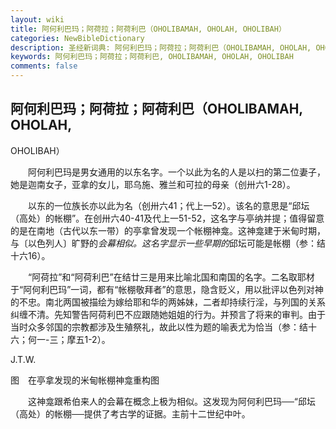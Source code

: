 ```yaml
---
layout: wiki
title: 阿何利巴玛；阿荷拉；阿荷利巴（OHOLIBAMAH, OHOLAH, OHOLIBAH）
categories: NewBibleDictionary
description: 圣经新词典: 阿何利巴玛；阿荷拉；阿荷利巴（OHOLIBAMAH, OHOLAH, OHOLIBAH）
keywords: 阿何利巴玛；阿荷拉；阿荷利巴, OHOLIBAMAH, OHOLAH, OHOLIBAH
comments: false
---
```


## 阿何利巴玛；阿荷拉；阿荷利巴（OHOLIBAMAH, OHOLAH,

OHOLIBAH）

　　阿何利巴玛是男女通用的以东名字。一个以此为名的人是以扫的第二位妻子，她是迦南女子，亚拿的女儿，耶乌施、雅兰和可拉的母亲（创卅六1-28）。

　　以东的一位族长亦以此为名（创卅六41；代上一52）。该名的意思是“邱坛（高处）的帐棚”。在创卅六40-41及代上一51-52，这名字与亭纳并提；值得留意的是在南地（古代以东一带）的亭拿曾发现一个帐棚神龛。这神龛建于米甸时期，与〔以色列人〕旷野的*会幕相似。这名字显示一些早期的*邱坛可能是帐棚（参：结十六16）。

　　“阿荷拉”和“阿荷利巴”在结廿三是用来比喻北国和南国的名字。二名取耶材于“阿何利巴玛”一词，都有“帐棚敬拜者”的意思，隐含贬义，用以批评以色列对神的不忠。南北两国被描绘为嫁给耶和华的两姊妹，二者却持续行淫，与列国的关系纠缠不清。先知警告阿荷利巴不应跟随她姐姐的行为。并预言了将来的审判。由于当时众多邻国的宗教都涉及生殖祭礼，故此以性为题的喻表尤为恰当（参：结十六；何一-三；摩五1-2）。

J.T.W.

图　在亭拿发现的米甸帐棚神龛重构图

　　这神龛跟希伯来人的会幕在概念上极为相似。这发现为阿何利巴玛──“邱坛（高处）的帐棚──提供了考古学的证据。主前十二世纪中叶。








